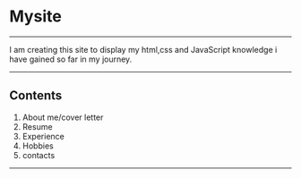 # Mysite

---

I am creating this site to display my html,css and JavaScript knowledge i have gained so far in my journey.

---

## Contents

1. About me/cover letter
2. Resume
3. Experience
4. Hobbies
5. contacts

---
